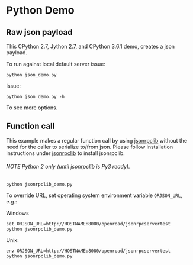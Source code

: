 # Python Demo

## Raw json payload

This CPython 2.7, Jython 2.7, and CPython 3.6.1 demo, creates a json payload.

To run against local default server issue:

    python json_demo.py

Issue:

    python json_demo.py -h

To see more options.


## Function call

This example makes a regular function call by using [jsonrpclib](https://pypi.python.org/pypi/jsonrpclib) without the need for the caller to serialize to/from json.
Please follow installation instructions under [jsonrpclib](https://pypi.python.org/pypi/jsonrpclib) to install jsonrpclib.

###### NOTE Python 2 only (until jsonrpclib is Py3 ready).

    python jsonrpclib_demo.py

To override URL, set operating system environment variable `ORJSON_URL`, e.g.:

Windows

    set ORJSON_URL=http://HOSTNAME:8080/openroad/jsonrpcservertest
    python jsonrpclib_demo.py


Unix:

    env ORJSON_URL=http://HOSTNAME:8080/openroad/jsonrpcservertest 
	python jsonrpclib_demo.py
